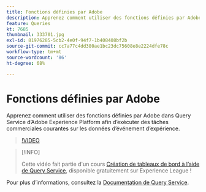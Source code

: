 ```yaml
---
title: Fonctions définies par Adobe
description: Apprenez comment utiliser des fonctions définies par Adobe dans Query Service dʼAdobe Experience Platform afin dʼexécuter des tâches commerciales courantes sur les données dʼévénement dʼexpérience.
feature: Queries
kt: 7685
thumbnail: 333701.jpg
exl-id: 81976285-5cb2-4e0f-94f7-1b408408bf2b
source-git-commit: cc7a77c4dd380ae1bc23dc75608e8e2224dfe78c
workflow-type: tm+mt
source-wordcount: '86'
ht-degree: 68%

---
```


# Fonctions définies par Adobe

Apprenez comment utiliser des fonctions définies par Adobe dans Query Service dʼAdobe Experience Platform afin dʼexécuter des tâches commerciales courantes sur les données dʼévénement dʼexpérience.

>[!VIDEO](https://video.tv.adobe.com/v/333701?quality=12&learn=on)

>[!INFO]
>
> Cette vidéo fait partie d&#39;un cours [Création de tableaux de bord à l’aide de Query Service](https://experienceleague.adobe.com/?recommended=ExperiencePlatform-D-1-2021.1.qsvc.dash), disponible gratuitement sur Experience League !

Pour plus d’informations, consultez la [Documentation de Query Service](https://experienceleague.adobe.com/docs/experience-platform/query/home.html?lang=fr).
